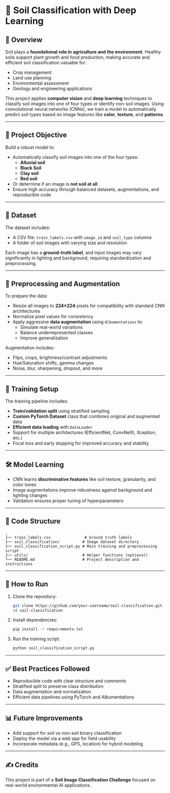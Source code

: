 
# 🌱 Soil Classification with Deep Learning

## 📌 Overview

Soil plays a **foundational role in agriculture and the environment**. Healthy soils support plant growth and food production, making accurate and efficient soil classification valuable for:

- Crop management  
- Land use planning  
- Environmental assessment  
- Geology and engineering applications

This project applies **computer vision** and **deep learning** techniques to classify soil images into one of four types or identify non-soil images. Using convolutional neural networks (CNNs), we train a model to automatically predict soil types based on image features like **color**, **texture**, and **patterns**.

---

## 🧠 Project Objective

Build a robust model to:
- Automatically classify soil images into one of the four types:
  - **Alluvial soil**
  - **Black Soil**
  - **Clay soil**
  - **Red soil**
- Or determine if an image is **not soil at all**
- Ensure high accuracy through balanced datasets, augmentations, and reproducible code

---

## 📁 Dataset

The dataset includes:
- A CSV file: `train_labels.csv` with `image_id` and `soil_type` columns
- A folder of soil images with varying size and resolution

Each image has a **ground-truth label**, and input images may vary significantly in lighting and background, requiring standardization and preprocessing.

---

## 🔧 Preprocessing and Augmentation

To prepare the data:
- Resize all images to **224×224** pixels for compatibility with standard CNN architectures
- Normalize pixel values for consistency
- Apply aggressive **data augmentation** using `Albumentations` to:
  - Simulate real-world variations
  - Balance underrepresented classes
  - Improve generalization

Augmentation includes:
- Flips, crops, brightness/contrast adjustments
- Hue/Saturation shifts, gamma changes
- Noise, blur, sharpening, dropout, and more

---

## 🧪 Training Setup

The training pipeline includes:
- **Train/validation split** using stratified sampling
- **Custom PyTorch Dataset** class that combines original and augmented data
- **Efficient data loading** with `DataLoader`
- Support for multiple architectures (EfficientNet, ConvNeXt, Xception, etc.)
- Focal loss and early stopping for improved accuracy and stability

---

## 🛠️ Model Learning

- CNN learns **discriminative features** like soil texture, granularity, and color tones
- Image augmentations improve robustness against background and lighting changes
- Validation ensures proper tuning of hyperparameters

---

## 📂 Code Structure

```
.
├── train_labels.csv               # Ground truth labels
├── soil_classification/          # Image dataset directory
├── soil_classification_script.py # Main training and preprocessing script
├── utils/                        # Helper functions (optional)
└── README.md                     # Project description and instructions
```

---

## 🚀 How to Run

1. Clone the repository:
   ```bash
   git clone https://github.com/your-username/soil-classification.git
   cd soil-classification
   ```

2. Install dependencies:
   ```bash
   pip install -r requirements.txt
   ```

3. Run the training script:
   ```bash
   python soil_classification_script.py
   ```

---

## ✅ Best Practices Followed

- Reproducible code with clear structure and comments
- Stratified split to preserve class distribution
- Data augmentation and normalization
- Efficient data pipelines using PyTorch and Albumentations

---

## 📊 Future Improvements

- Add support for soil vs non-soil binary classification
- Deploy the model via a web app for field usability
- Incorporate metadata (e.g., GPS, location) for hybrid modeling

---

## ✍️ Credits

This project is part of a **Soil Image Classification Challenge** focused on real-world environmental AI applications.
